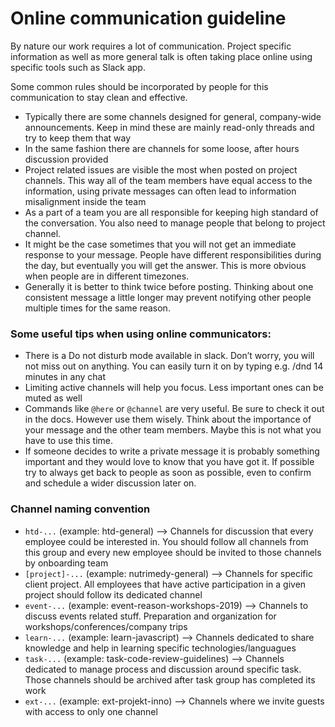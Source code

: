 # Online communication guideline

By nature our work requires a lot of communication. Project specific information as well as more general talk is often taking place online using specific tools such as Slack app.

Some common rules should be incorporated by people for this communication to stay clean and effective.

- Typically there are some channels designed for general, company-wide announcements. Keep in mind these are mainly read-only threads and try to keep them that way
- In the same fashion there are channels for some loose, after hours discussion provided
- Project related issues are visible the most when posted on project channels. This way all of the team members have equal access to the information, using private messages can often lead to information misalignment inside the team
- As a part of a team you are all responsible for keeping high standard of the conversation. You also need to manage people that belong to project channel.
- It might be the case sometimes that you will not get an immediate response to your message. People have different responsibilities during the day, but eventually you will get the answer. This is more obvious when people are in different timezones.
- Generally it is better to think twice before posting. Thinking about one consistent message a little longer may prevent notifying other people multiple times for the same reason.

### Some useful tips when using online communicators:

- There is a Do not disturb mode available in slack. Don’t worry, you will not miss out on anything. You can easily turn it on by typing e.g. /dnd 14 minutes in any chat
- Limiting active channels will help you focus. Less important ones can be muted as well
- Commands like `@here` or `@channel` are very useful. Be sure to check it out in the docs. However use them wisely. Think about the importance of your message and the other team members. Maybe this is not what you have to use this time.
- If someone decides to write a private message it is probably something important and they would love to know that you have got it. If possible try to always get back to people as soon as possible, even to confirm and schedule a wider discussion later on.

### Channel naming convention

- `htd-...` (example: htd-general) --> Channels for discussion that every employee could be interested in. You should follow all channels from this group and every new employee should be invited to those channels by onboarding team
- `[project]-...` (example: nutrimedy-general) --> Channels for specific client project. All employees that have active participation in a given project should follow its dedicated channel
- `event-...` (example: event-reason-workshops-2019) --> Channels to discuss events related stuff. Preparation and organization for workshops/conferences/company trips
- `learn-...` (example: learn-javascript) --> Channels dedicated to share knowledge and help in learning specific technologies/languagues
- `task-...` (example: task-code-review-guidelines) --> Channels dedicated to manage process and discussion around specific task. Those channels should be archived after task group has completed its work
- `ext-...` (example: ext-projekt-inno) --> Channels where we invite guests with access to only one channel
